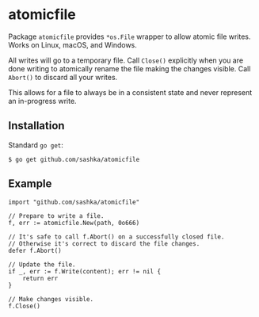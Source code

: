 # atomicfile

Package `atomicfile` provides `*os.File` wrapper to allow atomic file writes. Works on Linux, macOS, and Windows.

All writes will go to a temporary file. 
Call `Close()` explicitly when you are done writing to atomically rename the file making the changes visible. 
Call `Abort()` to discard all your writes.

This allows for a file to always be in a consistent state and never represent an in-progress write.

## Installation

Standard `go get`:

```
$ go get github.com/sashka/atomicfile
```

## Example

```
import "github.com/sashka/atomicfile"

// Prepare to write a file.
f, err := atomicfile.New(path, 0o666)

// It's safe to call f.Abort() on a successfully closed file.
// Otherwise it's correct to discard the file changes.
defer f.Abort()

// Update the file.
if _, err := f.Write(content); err != nil {
    return err
}

// Make changes visible.
f.Close()
```
